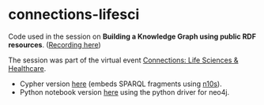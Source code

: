 # connections-lifesci
Code used in the session on **Building a Knowledge Graph using public RDF resources**. ([Recording here](https://www.youtube.com/watch?v=tDPK4CTamKg))

The session was part of the virtual event [Connections: Life Sciences & Healthcare](https://neo4j.com/connections/life-sciences-healthcare/). 

* Cypher version [here](https://github.com/jbarrasa/connections-lifesci/blob/master/cypher/build-a-kg.cypher) (embeds SPARQL fragments using [n10s](https://github.com/neo4j-labs/neosemantics)).
* Python notebook version [here](https://github.com/jbarrasa/connections-lifesci/blob/master/python/connections_life_sci.ipynb) using the python driver for neo4j.
